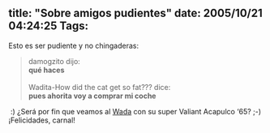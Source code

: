 title: "Sobre amigos pudientes"
date: 2005/10/21 04:24:25
Tags: 
---
<p>Esto es ser pudiente y no chingaderas:</p>
<blockquote>   damogzito dijo:<br/><strong>qué haces</strong><br/>   <br/> Wadita-How did the cat get so fat??? dice:<br/><strong>pues ahorita voy a comprar mi coche</strong> </blockquote> :) ¿Será por fin que veamos al <a href="http://www.wada.com.mx/" target="_blank">Wada</a>  con su super Valiant Acapulco &#8216;65? ;-) ¡Felicidades, carnal! <br/><br/>
